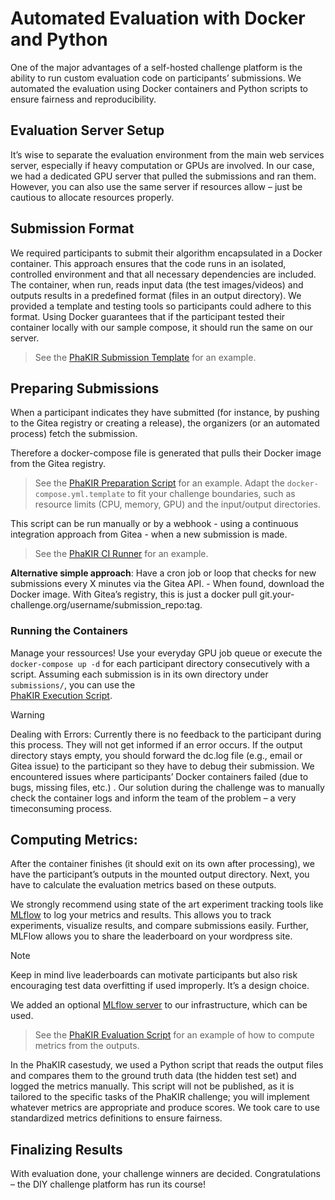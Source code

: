 # Automated Evaluation with Docker and Python
One of the major advantages of a self-hosted challenge platform is the ability to run custom evaluation code on participants’ submissions. We automated the evaluation using Docker containers and Python scripts to ensure fairness and reproducibility.
## Evaluation Server Setup
It’s wise to separate the evaluation environment from the main web services server, especially if heavy computation or GPUs are involved. In our case, we had a dedicated GPU server that pulled the submissions and ran them. However, you can also use the same server if resources allow – just be cautious to allocate resources properly.

## Submission Format
We required participants to submit their algorithm encapsulated in a Docker container. This approach ensures that the code runs in an isolated, controlled environment and that all necessary dependencies are included. The container, when run, reads input data (the test images/videos) and outputs results in a predefined format (files in an output directory). We provided a template and testing tools so participants could adhere to this format. Using Docker guarantees that if the participant tested their container locally with our sample compose, it should run the same on our server.

> See the [PhaKIR Submission Template](https://github.com/remic-othr/PhaKIR_Submission_Template) for an example.

## Preparing Submissions
When a participant indicates they have submitted (for instance, by pushing to the Gitea registry or creating a release), the organizers (or an automated process) fetch the submission.

Therefore a docker-compose file is generated that pulls their Docker image from the Gitea registry.

> See the [PhaKIR Preparation Script](../Phakir/evaluation/Inferenz/prepare.py) for an example. Adapt the `docker-compose.yml.template` to fit your challenge boundaries, such as resource limits (CPU, memory, GPU) and the input/output directories.

This script can be run manually or by a webhook - using a continuous integration approach from Gitea - when a new submission is made.

> See the [PhaKIR CI Runner](../Phakir/evaluation/runner/) for an example.

**Alternative simple approach**: Have a cron job or loop that checks for new submissions every X
minutes via the Gitea API. - When found, download the Docker image. With Gitea’s registry, this is just a docker pull git.your-challenge.org/username/submission_repo:tag.

### Running the Containers
Manage your ressources!
Use your everyday GPU job queue or execute the `docker-compose up -d` for each participant directory consecutively with a script. Assuming each submission is in its own directory under `submissions/`, you can use the  
[PhaKIR Execution Script](../Phakir/evaluation/Inferenz/execute.py).

> [!WARNING] 
>Dealing with Errors:
> Currently there is no feedback to the participant during this process. They will not get informed if an error occurs. If the output directory stays empty, you should forward the dc.log file (e.g., email or Gitea issue) to the participant so they have to debug their submission.
We encountered issues where participants’ Docker containers failed (due to bugs, missing files, etc.) . Our solution during the challenge was to manually check the container logs and inform the team of the problem – a very timeconsuming process.

## Computing Metrics:
After the container finishes (it should exit on its own after processing), we have the participant’s outputs in the mounted output directory.
Next, you have to calculate the evaluation metrics based on these outputs. 

We strongly recommend using state of the art experiment tracking tools like [MLflow](https://mlflow.org/) to log your metrics and results. This allows you to track experiments, visualize results, and compare submissions easily.
Further, MLFlow allows you to share the leaderboard on your wordpress site.
> [!NOTE]  
> Keep in mind live leaderboards can motivate participants but also risk encouraging test data overfitting if used improperly. It’s a design choice.

We added an optional [MLflow server](/services/mlflow/) to our infrastructure, which can be used.

> See the [PhaKIR Evaluation Script](../Phakir/evaluation/Inferenz/evaluate.py) for an example of how to compute metrics from the outputs.

In the PhaKIR casestudy, we used a Python script that reads the output files and compares them to the ground truth data (the hidden test set) and logged the metrics manually.
This script will not be published, as it is tailored to the specific tasks of the PhaKIR challenge; you will implement whatever metrics are appropriate and produce scores. We took care to use standardized metrics definitions to ensure fairness.


## Finalizing Results
With evaluation done, your challenge winners are decided. Congratulations – the DIY challenge platform has run its course! 

